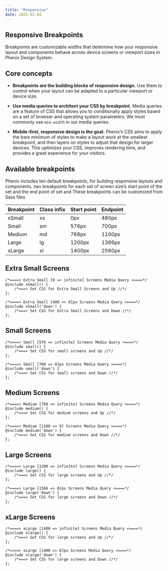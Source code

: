 ```yaml
---
title: "Responsive"
date: 2025-01-04
---
```


## Responsive Breakpoints

Breakpoints are customizable widths that determine how your responsive layout and components behave across device screens or viewport sizes in Phenix Design System.

## Core concepts

- **Breakpoints are the building blocks of responsive design.** Use them to control when your layout can be adapted to a particular viewport or device size.

- **Use media queries to architect your CSS by breakpoint.** Media queries are a feature of CSS that allows you to conditionally apply styles based on a set of browser and operating system parameters. We most commonly use `min-width` in our media queries.

- **Mobile-first, responsive design is the goal.** Phenix’s CSS aims to apply the bare minimum of styles to make a layout work at the smallest breakpoint, and then layers on styles to adjust that design for larger devices. This optimizes your CSS, improves rendering time, and provides a great experience for your visitors.

## Available breakpoints

Phenix includes ten default breakpoints, for building responsive layouts and components. two breakpoints for each set of screen size’s start point of the set and the end point of set and These breakpoints can be customized from Sass files

| Breakpoint | Class infix | Start point | Endpoint |
| --- | --- | --- | --- |
| xSmall | xs | 0px | 480px |
| Small | sm | 576px | 700px |
| Medium | md | 768px | 1100px |
| Large | lg | 1200px | 1366px |
| xLarge | xl | 1400px | 2560px |

## Extra Small Screens

```
/*====> Extra Small [0 => infinite] Screens Media Query <====*/
@include xSmall() {
    /*===> Set CSS for Extra Small Screens and Up //*/
};

/*====> Extra Small [480 => 0]px Screens Media Query <====*/
@include xSmall('down') {
    /*===> Set CSS for Extra Small Screens and Down //*/
};
```

## Small Screens

```
/*====> Small [576 => infinite] Screens Media Query <====*/
@include small() {
    /*===> Set CSS for small screens and Up //*/
};

/*====> Small [700 => 0]px Screens Media Query <====*/
@include small('down') {
    /*===> Set CSS for small screens and Down //*/
};
```

## Medium Screens

```
/*====> Medium [768 => infinite] Screens Media Query <====*/
@include medium() {
    /*===> Set CSS for medium screens and Up //*/
};

/*====> Medium [1100 => 0] Screens Media Query <====*/
@include medium('down') {
    /*===> Set CSS for medium screens and Down //*/
};
```

## Large Screens

```
/*====> Large [1200 => infinite] Screens Media Query <====*/
@include large() {
    /*===> Set CSS for large screens and Up //*/
};

/*====> Large [1366 => 0]px Screens Media Query <====*/
@include large('down') {
    /*===> Set CSS for large screens and Down //*/
};
```

## xLarge Screens

```
/*====> xLarge [1400 => infinite] Screens Media Query <====*/
@include xlarge() {
    /*===> Set CSS for large screens and Up //*/
};

/*====> xLarge [1400 => 0]px Screens Media Query <====*/
@include xlarge('down') {
    /*===> Set CSS for large screens and Down //*/
};
```
